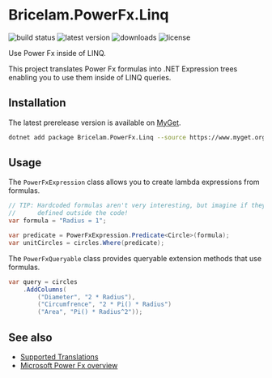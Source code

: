 # Bricelam.PowerFx.Linq

![build status](https://img.shields.io/github/actions/workflow/status/bricelam/Bricelam.PowerFx.Linq/dotnet.yml?main) ![latest version](https://img.shields.io/myget/bricelam/v/Bricelam.PowerFx.Linq) ![downloads](https://img.shields.io/myget/bricelam/dt/Bricelam.PowerFx.Linq) ![license](https://img.shields.io/badge/license-MS--PL-green)

Use Power Fx inside of LINQ.

This project translates Power Fx formulas into .NET Expression trees enabling you to use them inside of LINQ queries.

## Installation

The latest prerelease version is available on [MyGet](https://www.myget.org/feed/bricelam/package/nuget/Bricelam.PowerFx.Linq).

```sh
dotnet add package Bricelam.PowerFx.Linq --source https://www.myget.org/F/bricelam/api/v3/index.json
```

## Usage

The `PowerFxExpression` class allows you to create lambda expressions from formulas.

```cs
// TIP: Hardcoded formulas aren't very interesting, but imagine if they're
//      defined outside the code!
var formula = "Radius = 1";

var predicate = PowerFxExpression.Predicate<Circle>(formula);
var unitCircles = circles.Where(predicate);
```

The `PowerFxQueryable` class provides queryable extension methods that use formulas.

```cs
var query = circles
    .AddColumns(
        ("Diameter", "2 * Radius"),
        ("Circumfrence", "2 * Pi() * Radius")
        ("Area", "Pi() * Radius^2"));
```

## See also

- [Supported Translations](docs/translations.md)
- [Microsoft Power Fx overview](https://learn.microsoft.com/power-platform/power-fx/overview)
